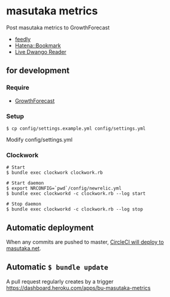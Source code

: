# masutaka metrics

Post masutaka metrics to GrowthForecast

* [feedly](https://feedly.com/)
* [Hatena::Bookmark](http://b.hatena.ne.jp/)
* [Live Dwango Reader](http://reader.livedoor.com/)

## for development

### Require

* [GrowthForecast](http://kazeburo.github.io/GrowthForecast/)

### Setup

    $ cp config/settings.example.yml config/settings.yml

Modify config/settings.yml

### Clockwork

    # Start
    $ bundle exec clockwork clockwork.rb

    # Start daemon
    $ export NRCONFIG=`pwd`/config/newrelic.yml
    $ bundle exec clockworkd -c clockwork.rb --log start

    # Stop daemon
    $ bundle exec clockworkd -c clockwork.rb --log stop

## Automatic deployment

When any commits are pushed to master, [CircleCI will deploy to masutaka.net](https://circleci.com/gh/masutaka/masutaka-metrics/tree/master).

## Automatic `$ bundle update`

A pull request regularly creates by a trigger https://dashboard.heroku.com/apps/bu-masutaka-metrics
